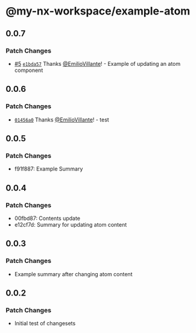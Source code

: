 # @my-nx-workspace/example-atom

## 0.0.7

### Patch Changes

- [#5](https://github.com/EmilioVillante/design-system-monorepo-poc/pull/5) [`e1bda57`](https://github.com/EmilioVillante/design-system-monorepo-poc/commit/e1bda57951c4f5fe1aafc426eb5d482fa2fcf5d4) Thanks [@EmilioVillante](https://github.com/EmilioVillante)! - Example of updating an atom component

## 0.0.6

### Patch Changes

- [`01456a0`](https://github.com/EmilioVillante/design-system-monorepo-poc/commit/01456a0b9d978a7fdb476db515a925433a9d97dd) Thanks [@EmilioVillante](https://github.com/EmilioVillante)! - test

## 0.0.5

### Patch Changes

- f91f887: Example Summary

## 0.0.4

### Patch Changes

- 00fbd87: Contents update
- e12cf7d: Summary for updating atom content

## 0.0.3

### Patch Changes

- Example summary after changing atom content

## 0.0.2

### Patch Changes

- Initial test of changesets
